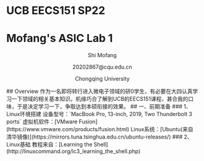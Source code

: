 # UCB EECS151 SP22 
# Mofang's ASIC Lab 1
<p align="center">
Shi Mofang
</p>
<p align="center">
20202867@cqu.edu.cn
</p>
<p align="center">
Chongqing University
</p>
## Overview
作为一名即将转行进入微电子领域的研0学生，有必要在大四认真学习一下领域的相关基本知识。机缘巧合了解到UCB的EECS151课程，甚合我的口味，于是决定学习一下，争取达到本硕衔接的效果。
## 一、前期准备
### 1、Linux环境搭建
设备型号：`MacBook Pro, 13-inch, 2019, Two Thunderbolt 3 ports`
虚拟机软件：[VMware Fusion](https://www.vmware.com/products/fusion.html) 
Linux系统：[Ubuntu(来自清华镜像)](https://mirrors.tuna.tsinghua.edu.cn/ubuntu-releases/)
### 2、Linux基础
教程来自：[Learning the Shell](http://linuxcommand.org/lc3_learning_the_shell.php)
